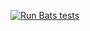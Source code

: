 [![Run Bats tests](https://github.com/cchacon8484/linux-user-manager/actions/workflows/tests.yml/badge.svg)](https://github.com/cchacon8484/linux-user-manager/actions/workflows/tests.yml)
